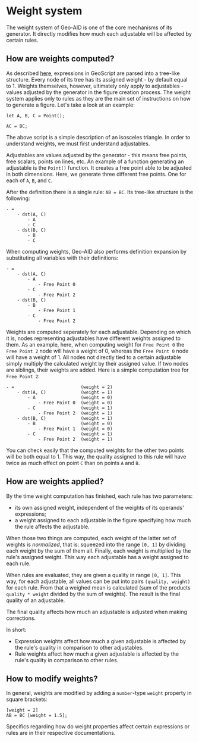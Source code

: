 # Weight system

The weight system of Geo-AID is one of the core mechanisms of its generator. It directly modifies how much each adjustable will be affected by certain rules.

## How are weights computed?

As described [here](display-system.md), expressions in GeoScript are parsed into a tree-like structure. Every node of its tree has its assigned weight - by default equal to 1. Weights themselves, however, ultimately only apply to adjustables - values adjusted by the generator in the figure creation process. The weight system applies only to rules as they are the main set of instructions on how to generate a figure. Let's take a look at an example:

```
let A, B, C = Point();

AC = BC;
```

The above script is a simple description of an isosceles triangle. In order to understand weights, we must first understand adjustables.

Adjustables are values adjusted by the generator - this means free points, free scalars, points on lines, etc. An example of a function generating an adjustable is the `Point()` function. It creates a free point able to be adjusted in both dimensions. Here, we generate three different free points. One for each of `A`, `B`, and `C`.

After the definition there is a single rule: `AB = BC`. Its tree-like structure is the following:

```
- =
    - dst(A, C)
        - A
        - C
    - dst(B, C)
        - B
        - C
```

When computing weights, Geo-AID also performs definition expansion by substituting all variables with their definitions:

```
- =
    - dst(A, C)
        - A
            - Free Point 0
        - C
            - Free Point 2
    - dst(B, C)
        - B
            - Free Point 1
        - C
            - Free Point 2
```

Weights are computed seperately for each adjustable. Depending on which it is, nodes representing adjustables have different weights assigned to them. As an example, here, when computing weight for `Free Point 0` the `Free Point 2` node will have a weight of 0, whereas the `Free Point 0` node will have a weight of 1. All nodes not directly tied to a certain adjustable simply multiply the calculated weight by their assigned value. If two nodes are siblings, their weights are added. Here is a simple computation tree for `Free Point 2`:

```
- =                         (weight = 2)
    - dst(A, C)             (weight = 1)
        - A                 (weight = 0)
            - Free Point 0  (weight = 0)
        - C                 (weight = 1)
            - Free Point 2  (weight = 1)
    - dst(B, C)             (weight = 1)
        - B                 (weight = 0)
            - Free Point 1  (weight = 0)
        - C                 (weight = 1)
            - Free Point 2  (weight = 1)
```

You can check easily that the computed weights for the other two points will be both equal to 1. This way, the quality assigned to this rule will have twice as much effect on point `C` than on points `A` and `B`.

## How are weights applied?

By the time weight computation has finished, each rule has two parameters:
* its own assigned weight, independent of the weights of its operands' expressions;
* a weight assigned to each adjustable in the figure specifying how much the rule affects the adjustable.

When those two things are computed, each weight of the latter set of weights is *normalized*, that is: squeezed into the range `[0, 1]` by dividing each weight by the sum of them all. Finally, each weight is multiplied by the rule's assigned weight. This way each adjustable has a weight assigned to each rule.

When rules are evaluated, they are given a quality in range `[0, 1]`.  This way, for each adjustable, all values can be put into pairs `(quality, weight)` for each rule. From that a weighed mean is calculated (sum of the products `quality * weight` divided by the sum of weights). The result is the final quality of an adjustable.

The final quality affects how much an adjustable is adjusted when making corrections.

In short:
* Expression weights affect how much a given adjustable is affected by the rule's quality in comparison to other adjustables.
* Rule weights affect how much a given adjustable is affected by the rule's quality in comparison to other rules.

## How to modify weights?

In general, weights are modified by adding a `number`-type `weight` property in square brackets:

```
[weight = 2]
AB = BC [weight = 1.5];
```

Specifics regarding how do weight properties affect certain expressions or rules are in their respective documentations.